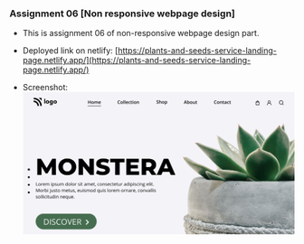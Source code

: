 ### Assignment 06 [Non responsive webpage design]

- This is assignment 06 of non-responsive webpage design part.
- Deployed link on netlify:
  [https://plants-and-seeds-service-landing-page.netlify.app/](https://plants-and-seeds-service-landing-page.netlify.app/)
  
 - Screenshot:
   ![Snapshot of entire page](https://github.com/govind-magar-999/webpage-assignment-06/blob/main/thumbnail.png)
